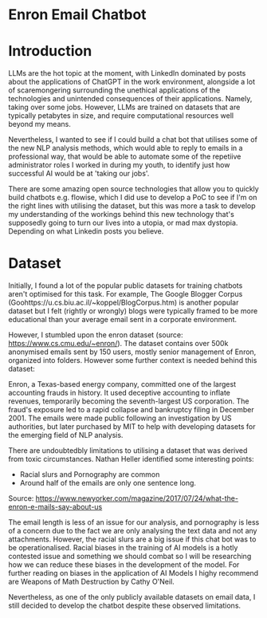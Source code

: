 # Enron Email Chatbot

# Introduction

LLMs are the hot topic at the moment, with LinkedIn dominated by posts about the applications of ChatGPT in the work environment, alongside a lot of scaremongering surrounding the unethical applications of 
the technologies and unintended consequences of their applications. Namely, taking over some jobs. However, LLMs are trained on datasets that are typically petabytes in size, and require computational resources well beyond my means.

Nevertheless, I wanted to see if I could build a chat bot that utilises some of the new NLP analysis methods, which would able to reply to emails in a professional way, that would be able to automate some of the repetiive administrator roles I worked in during my youth, to identify just how successful AI would be at 'taking our jobs'. 

There are some amazing open source technologies that allow you to quickly build chatbots e.g. flowise, which I did use to develop a PoC to see if I'm on the right lines with utilising the dataset, but 
this was more a task to develop my understanding of the workings behind this new technology that's supposedly going to turn our lives into a utopia, or mad max dystopia. Depending on what Linkedin posts you believe. 

# Dataset 

Initially, I found a lot of the popular public datasets for training chatbots aren't optimised for this task. For example, The Google Blogger Corpus (Goohttps://u.cs.biu.ac.il/~koppel/BlogCorpus.htm) is another popular dataset but I felt (rightly or wrongly) blogs were typically framed to be more educational than your average email sent in a corporate environment. 

However, I stumbled upon the enron dataset (source: https://www.cs.cmu.edu/~enron/). The dataset contains over 500k anonymised emails sent by 150 users, mostly senior management of Enron, organized into folders. However some further context is needed behind this dataset: 

Enron, a Texas-based energy company, committed one of the largest accounting frauds in history. It used deceptive accounting to inflate revenues, temporarily becoming the seventh-largest US corporation. The fraud's exposure led to a rapid collapse and bankruptcy filing in December 2001. The emails were made public following an investigation by US authorities, but later purchased by MIT to help with developing datasets for the emerging field of NLP analysis. 

There are undoubtedbly limitations to utilising a dataset that was derived from toxic circumstances. Nathan Heller identified some interesting points:
- Racial slurs and Pornography are common
- Around half of the emails are only one sentence long.

Source: https://www.newyorker.com/magazine/2017/07/24/what-the-enron-e-mails-say-about-us

The email length is less of an issue for our analysis, and pornography is less of a concern due to the fact we are only analysing the text data and not any attachments. However, the racial slurs are a big issue if this chat bot was to be operationalised. Racial biases in the training of AI models is a hotly contested issue and something we should combat so I will be researching how we can reduce these biases in the development of the model. For further reading on biases in the application of AI Models I highy recommend are Weapons of Math Destruction by Cathy O'Neil. 

Nevertheless, as one of the only publicly available datasets on email data, I still decided to develop the chatbot despite these observed limitations. 

